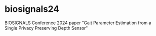 # biosignals24
BIOSIGNALS Conference 2024 paper "Gait Parameter Estimation from a Single Privacy Preserving Depth Sensor"
